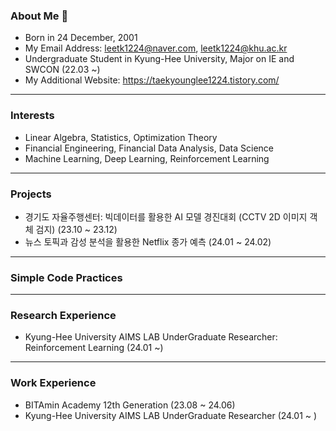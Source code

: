 ### About Me 👋

- Born in 24 December, 2001
- My Email Address: leetk1224@naver.com, leetk1224@khu.ac.kr
- Undergraduate Student in Kyung-Hee University, Major on IE and SWCON (22.03 ~)
- My Additional Website: https://taekyounglee1224.tistory.com/

---

### Interests

- Linear Algebra, Statistics, Optimization Theory
- Financial Engineering, Financial Data Analysis, Data Science
- Machine Learning, Deep Learning, Reinforcement Learning

---

### Projects

- 경기도 자율주행센터: 빅데이터를 활용한 AI 모델 경진대회 (CCTV 2D 이미지 객체 검지) (23.10 ~ 23.12)
- 뉴스 토픽과 감성 분석을 활용한 Netflix 종가 예측 (24.01 ~ 24.02)

---
### Simple Code Practices

---
### Research Experience

- Kyung-Hee University AIMS LAB UnderGraduate Researcher: Reinforcement Learning (24.01 ~)

---
### Work Experience

- BITAmin Academy 12th Generation (23.08 ~ 24.06) 
- Kyung-Hee University AIMS LAB UnderGraduate Researcher (24.01 ~ )

  
<!--
**taekyounglee1224/taekyounglee1224** is a ✨ _special_ ✨ repository because its `README.md` (this file) appears on your GitHub profile.

Here are some ideas to get you started:

- 🔭 I’m currently working on ...
- 🌱 I’m currently learning ...
- 👯 I’m looking to collaborate on ...
- 🤔 I’m looking for help with ...
- 💬 Ask me about ...
- 📫 How to reach me: ...
- 😄 Pronouns: ...
- ⚡ Fun fact: ...
-->

